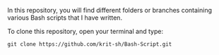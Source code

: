 In this repository, you will find different folders or branches containing various Bash scripts that I have written.

To clone this repository, open your terminal and type:

    git clone https://github.com/krit-sh/Bash-Script.git
